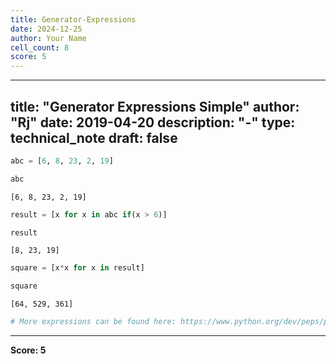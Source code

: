 ```yaml
---
title: Generator-Expressions
date: 2024-12-25
author: Your Name
cell_count: 8
score: 5
---
```


---
title: "Generator Expressions Simple"
author: "Rj"
date: 2019-04-20
description: "-"
type: technical_note
draft: false
---

```python
abc = [6, 8, 23, 2, 19]
```


```python
abc
```




    [6, 8, 23, 2, 19]




```python
result = [x for x in abc if(x > 6)]
```


```python
result
```




    [8, 23, 19]




```python
square = [x*x for x in result]
```


```python
square
```




    [64, 529, 361]




```python
# More expressions can be found here: https://www.python.org/dev/peps/pep-0289/
```


---
**Score: 5**